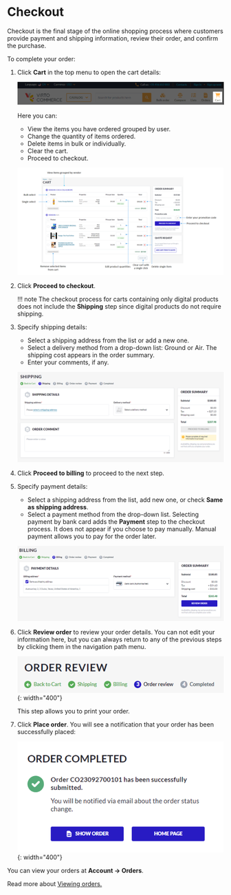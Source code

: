 # Checkout

Checkout is the final stage of the online shopping process where customers provide payment and shipping information, review their order, and confirm the purchase. 

To complete your order:

1. Click **Cart** in the top menu to open the cart details:

    ![Cart](../media/cart-top-menu.png)

    Here you can:
    
    * View the items you have ordered grouped by user.
    * Change the quantity of items ordered.
    * Delete items in bulk or individually.
    * Clear the cart.
    * Proceed to checkout.

    ![Cart details](../media/cart-details.png)

1. Click **Proceed to checkout**.

    !!! note
        The checkout process for carts containing only digital products does not include the **Shipping** step since digital products do not require shipping.

1. Specify shipping details:
    * Select a shipping address from the list or add a new one.
    * Select a delivery method from a drop-down list: Ground or Air. The shipping cost appears in the order summary.
    * Enter your comments, if any.

    ![Shipping step](../media/shipping-step.png)

1. Click **Proceed to billing** to proceed to the next step.

1. Specify payment details:
    * Select a shipping address from the list, add new one, or check **Same as shipping address**. 
    * Select a payment method from the drop-down list. Selecting payment by bank card adds the **Payment** step to the checkout process. It does not appear if you choose to pay manually. Manual payment allows you to pay for the order later.

    ![Billing step](../media/billing-step.png)

1. Click **Review order** to review your order details. You can not edit your information here, but you can always return to any of the previous steps by clicking them in the navigation path menu.

    ![Path](../media/navigation-path-menu.png){: width="400"}

    This step allows you to print your order.

1. Click **Place order**. You will see a notification that your order has been successfully placed:

    ![Notification](../media/order-completed-notification.png){: width="400"}

You can view your orders at **Account -> Orders**.

Read more about [Viewing orders.](../account/orders.md)